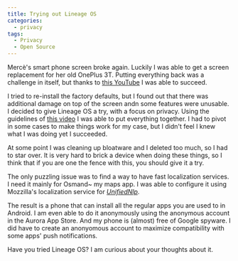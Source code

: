 ```yaml
---
title: Trying out Lineage OS
categories:
  - privacy
tags:
  - Privacy
  - Open Source
---
```

Mercè's smart phone screen broke again. Luckily I was able to get a screen replacement for her old OnePlus 3T. Putting everything back was a challenge in itself, but thanks to [this YouTube](https://invidio.us/watch?v=re_XPxRkxFQ) I was able to succeed.
<!-- more -->
I tried to re-install the factory defaults, but I found out that there was additional damage on top of the screen andn some features were unusable. I decided to give Lineage OS a try, with a focus on privacy. Using the guidelines of [this video](https://invidio.us/watch?v=WSNGK9gmdpg) I was able to put everything together. I had to pivot in some cases to make things work for my case, but I didn't feel I knew what I was doing yet I succeeded.

At some point I was cleaning up bloatware and I deleted too much, so I had to star over. It is very hard to brick a device when doing these things, so I think that if you are one the fence with this, you should give it a try.

The only puzzling issue was to find a way to have fast localization services. I need it mainly for Osmand~ my maps app. I was able to configure it using Mozzilla's localization service for [_UnifiedNlp_](https://f-droid.org/en/packages/org.microg.nlp.backend.ichnaea).

The result is a phone that can install all the regular apps you are used to in Android. I am even able to do it anonymously using the anonymous account in the Aurora App Store. And my phone is (almost) free of Google spyware. I did have to create an anonyomous account to maximize compatibility with some apps' push notifications.

Have you tried Lineage OS? I am curious about your thoughts about it.
